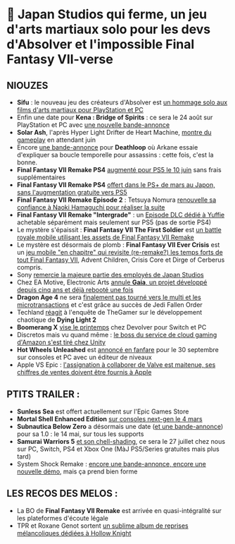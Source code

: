 # 🧃 Japan Studios qui ferme, un jeu d'arts martiaux solo pour les devs d'Absolver et l'impossible Final Fantasy VII-verse

## NIOUZES

- **Sifu** : le nouveau jeu des créateurs d'Absolver est [un hommage solo aux films d'arts martiaux pour PlayStation et PC](https://www.youtube.com/watch?v=HhatIpbRYu4)
- Enfin une date pour **Kena : Bridge of Spirits** : ce sera le 24 août sur PlayStation et PC avec [une nouvelle bande-annonce](https://www.youtube.com/watch?v=pWh5388AEHw)
- **Solar Ash**, l'après Hyper Light Drifter de Heart Machine, [montre du gameplay](https://www.youtube.com/watch?v=7adguXJNliQ) en attendant juin
- Encore [une bande-annonce](https://www.youtube.com/watch?v=cGd--oZUBlA) pour **Deathloop** où Arkane essaie d'expliquer sa boucle temporelle pour assassins : cette fois, c'est la bonne.
- **Final Fantasy VII Remake PS4** [augmenté pour PS5 le 10 juin](https://www.youtube.com/watch?v=cb6CsQK_sz0) sans frais supplémentaires
- **Final Fantasy VII Remake PS4** [offert dans le PS+ de mars au Japon, sans l'augmentation gratuite vers PS5](https://twitter.com/gematsucom/status/1365258813813776391)
- **Final Fantasy VII Remake Episode 2** : Tetsuya Nomura [renouvelle sa confiance à Naoki Hamaguchi pour réaliser la suite](https://www.gamekult.com/actualite/final-fantasy-vii-remake-partie-2-maintient-son-realisateur-3050836523.html)
- **Final Fantasy VII Remake "Intergrade"** : un [Episode DLC dédié à Yuffie](https://www.youtube.com/watch?v=F7bEoGile7Q) achetable séparément mais seulement sur PS5 (pas de sortie PS4)
- Le mystère s'épaissit : **Final Fantasy VII The First Soldier** est [un battle royale mobile utilisant les assets de Final Fantasy VII Remake](https://www.youtube.com/watch?v=chSgLDIhWE0)
- Le mystère est désormais de plomb : **Final Fantasy VII Ever Crisis** est un [jeu mobile "en chapitre" qui revisite (re-remake?) les temps forts de tout Final Fantasy VII](https://www.youtube.com/watch?v=j6ZDKZfr-i0), Advent Children, Crisis Core et Dirge of Cerberus compris.
- Sony [remercie la majeure partie des employés de Japan Studios](https://www.gamekult.com/actualite/japan-studio-team-asobi-la-seule-equipe-rescapee-3050836491.html)
- Chez EA Motive, Electronic Arts [annule **Gaia**, un projet développé depuis cinq ans et déjà rebooté une fois](https://www.bloomberg.com/news/articles/2021-02-25/electronic-arts-cancels-gaia-game-after-years-in-development)
- **Dragon Age 4** ne sera [finalement pas tourné vers le multi et les microtransactions](https://www.bloomberg.com/news/articles/2021-02-25/electronic-arts-pivots-on-dragon-age-game-removes-multiplayer) et c'est grâce au succès de Jedi Fallen Order
- Techland [réagit](https://www.thegamer.com/techland-response-statement-work-environment/) à l'enquête de TheGamer sur le développement chaotique de **Dying Light 2**
- **Boomerang X** [vise le printemps](https://www.youtube.com/watch?v=ankwA_dWezs) chez Devolver pour Switch et PC
- Discretos mais vu quand même : [le boss du service de cloud gaming d'Amazon s'est tiré chez Unity](https://www.gamekult.com/actualite/le-patron-d-amazon-luna-met-deja-les-voiles-3050836471.html)
- **Hot Wheels Unleashed** est [annoncé en fanfare](https://www.youtube.com/watch?v=kGTyPc81Akg) pour le 30 septembre sur consoles et PC avec un éditeur de niveaux
- Apple VS Epic : [l'assignation à collaborer de Valve est maitenue, ses chiffres de ventes doivent être fournis à Apple](https://www.pcgamer.com/apple-has-salted-the-earth-with-subpoenas-says-judge-but-orders-valve-to-hand-over-steam-data-anyway/)

## PTITS TRAILER : 

- **Sunless Sea** est offert actuellement sur l'Epic Games Store
- **Mortal Shell Enhanced Edition** [sur consoles next-gen le 4 mars](https://www.youtube.com/watch?v=E_U_0-ax9mU)
- **Subnautica Below Zero** a désormais une date ([et une bande-annonce](https://www.youtube.com/watch?v=c2xO53yjhTg)) pour sa 1.0 : le 14 mai, sur tous les supports
- **Samurai Warriors 5** [et son chell-shading](https://www.youtube.com/watch?v=nBCxu6n3VhU), ce sera le 27 juillet chez nous sur PC, Switch, PS4 et Xbox One (MàJ PS5/Series gratuites mais plus tard)
- System Shock Remake : [encore une bande-annonce, encore une nouvelle démo](https://www.youtube.com/watch?v=vWUYz9x_I18), mais ça prend bien forme

## LES RECOS DES MELOS :

- La BO de **Final Fantasy VII Remake** est arrivée en quasi-intégralité sur les plateformes d'écoute légale
- TPR et Roxane Genot sortent [un sublime album de reprises mélancoliques dédiées à Hollow Knight](https://twitter.com/TPRpiano/status/1364943688527446017)
